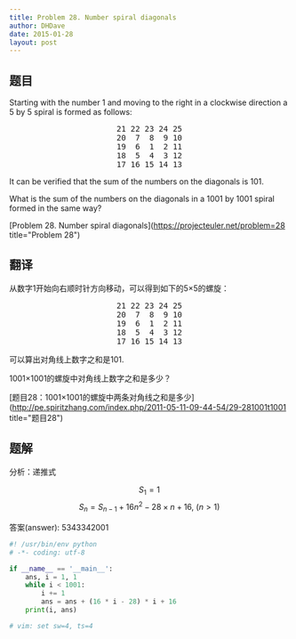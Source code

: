 ```yaml
---
title: Problem 28. Number spiral diagonals
author: DHDave
date: 2015-01-28
layout: post
---
```


## 题目

Starting with the number 1 and moving to the right in a clockwise direction a 5 by 5 spiral is formed as follows:

<center><pre>
21 22 23 24 25
20  7  8  9 10
19  6  1  2 11
18  5  4  3 12
17 16 15 14 13
</pre></center>

It can be verified that the sum of the numbers on the diagonals is 101.

What is the sum of the numbers on the diagonals in a 1001 by 1001 spiral formed in the same way?

[Problem 28. Number spiral diagonals](https://projecteuler.net/problem=28 title="Problem 28")

## 翻译

从数字1开始向右顺时针方向移动，可以得到如下的5×5的螺旋：

<center><pre>
21 22 23 24 25
20  7  8  9 10
19  6  1  2 11
18  5  4  3 12
17 16 15 14 13
</pre></center>

可以算出对角线上数字之和是101.

1001×1001的螺旋中对角线上数字之和是多少？

[题目28：1001×1001的螺旋中两条对角线之和是多少](http://pe.spiritzhang.com/index.php/2011-05-11-09-44-54/29-281001t1001 title="题目28")

## 题解

分析：递推式

$$ S_1 = 1 $$
$$ S_n = S_{n-1} + 16 n ^ 2 - 28 \times n + 16, \ (n > 1) $$

答案(answer): 5343342001

```python
#! /usr/bin/env python
# -*- coding: utf-8

if __name__ == '__main__':
    ans, i = 1, 1
    while i < 1001:
        i += 1
        ans = ans + (16 * i - 28) * i + 16
    print(i, ans)

# vim: set sw=4, ts=4
```

